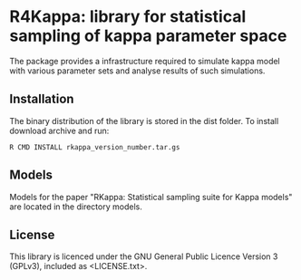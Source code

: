 # R4Kappa: library for statistical sampling of kappa parameter space

The package provides a infrastructure required to simulate kappa model with various parameter sets and analyse results of such simulations.

## Installation

The binary distribution of the library is stored in the dist folder. To install download archive and run:
```
R CMD INSTALL rkappa_version_number.tar.gs
```

## Models
Models for the paper "RKappa: Statistical sampling suite for Kappa models" are located in the directory models.

## License
This library is licenced under the GNU General Public Licence Version 3 (GPLv3), included as <LICENSE.txt>. 